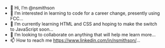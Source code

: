 - 👋 Hi, I’m @nsmithson
- 👀 I’m interested in learning to code for a career change, presently using FCC...
- 🌱 I’m currently learning HTML and CSS and hoping to make the switch to JavaScript soon...
- 💞️ I’m looking to collaborate on anything that will help me learn more...
- 📫 How to reach me https://www.linkedin.com/in/nsmithson/...

<!---
nsmithson/nsmithson is a ✨ special ✨ repository because its `README.md` (this file) appears on your GitHub profile.
You can click the Preview link to take a look at your changes.
--->
